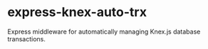 # express-knex-auto-trx
Express middleware for automatically managing Knex.js database transactions.
